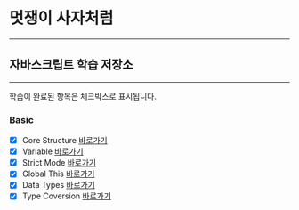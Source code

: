 # 멋쟁이 사자처럼
---
## 자바스크립트 학습 저장소
---

학습이 완료된 항목은 체크박스로 표시됩니다.

### Basic
- [x] Core Structure [바로가기](https://github.com/)
- [x] Variable [바로가기](https://github.com/)
- [x] Strict Mode [바로가기](https://github.com/)
- [x] Global This [바로가기](https://github.com/)
- [x] Data Types [바로가기](https://github.com/)
- [x] Type Coversion [바로가기](https://github.com/)